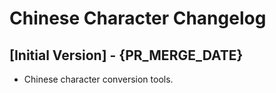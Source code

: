 # Chinese Character Changelog

## [Initial Version] - {PR_MERGE_DATE}

- Chinese character conversion tools.
